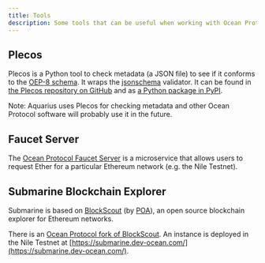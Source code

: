 ```yaml
---
title: Tools
description: Some tools that can be useful when working with Ocean Protocol.
---
```


## Plecos

Plecos is a Python tool to check metadata (a JSON file) to see if it conforms to the [OEP-8 schema](https://github.com/oceanprotocol/OEPs/tree/master/8). It wraps the [jsonschema](https://github.com/Julian/jsonschema) validator. It can be found in [the Plecos repository on GitHub](https://github.com/oceanprotocol/plecos) and as [a Python package in PyPI](https://pypi.org/project/plecos/).

<repo name="Plecos"></repo>

Note: Aquarius uses Plecos for checking metadata and other Ocean Protocol software will probably use it in the future.

## Faucet Server

The [Ocean Protocol Faucet Server](https://github.com/oceanprotocol/faucet) is a microservice that allows users to request Ether for a particular Ethereum network (e.g. the Nile Testnet).

<repo name="faucet"></repo>

## Submarine Blockchain Explorer

Submarine is based on [BlockScout](https://github.com/poanetwork/blockscout) (by [POA](https://poa.network/)), an open source blockchain explorer for Ethereum networks.

There is an [Ocean Protocol fork of BlockScout](https://github.com/oceanprotocol/blockscout). An instance is deployed in the Nile Testnet at [https://submarine.dev-ocean.com/](https://submarine.dev-ocean.com/).
